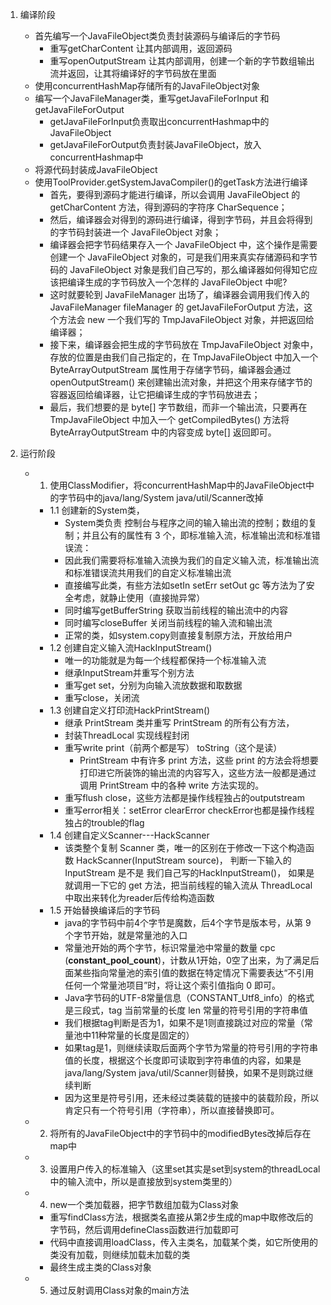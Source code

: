 1. 编译阶段
    - 首先编写一个JavaFileObject类负责封装源码与编译后的字节码
        - 重写getCharContent 让其内部调用，返回源码
        - 重写openOutputStream 让其内部调用，创建一个新的字节数组输出流并返回，让其将编译好的字节码放在里面
    - 使用concurrentHashMap存储所有的JavaFileObject对象
    - 编写一个JavaFileManager类，重写getJavaFileForInput 和 getJavaFileForOutput
        - getJavaFileForInput负责取出concurrentHashmap中的JavaFileObject
        - getJavaFileForOutput负责封装JavaFileObject，放入concurrentHashmap中
    - 将源代码封装成JavaFileObject
    - 使用ToolProvider.getSystemJavaCompiler()的getTask方法进行编译
        - 首先，要得到源码才能进行编译，所以会调用 JavaFileObject 的 getCharContent 方法，得到源码的字符序 CharSequence；
        - 然后，编译器会对得到的源码进行编译，得到字节码，并且会将得到的字节码封装进一个 JavaFileObject 对象；
        - 编译器会把字节码结果存入一个 JavaFileObject 中，这个操作是需要创建一个 JavaFileObject 对象的，可是我们用来真实存储源码和字节码的 JavaFileObject 对象是我们自己写的，那么编译器如何得知它应该把编译生成的字节码放入一个怎样的 JavaFileObject 中呢?
        - 这时就要轮到 JavaFileManager 出场了，编译器会调用我们传入的 JavaFileManager fileManager 的 getJavaFileForOutput 方法，这个方法会 new 一个我们写的 TmpJavaFileObject 对象，并把返回给编译器；
        - 接下来，编译器会把生成的字节码放在 TmpJavaFileObject 对象中，存放的位置是由我们自己指定的，在 TmpJavaFileObject 中加入一个 ByteArrayOutputStream 属性用于存储字节码，编译器会通过 openOutputStream() 来创建输出流对象，并把这个用来存储字节的容器返回给编译器，让它把编译生成的字节码放进去；
        - 最后，我们想要的是 byte[] 字节数组，而非一个输出流，只要再在 TmpJavaFileObject 中加入一个 getCompiledBytes() 方法将 ByteArrayOutputStream 中的内容变成 byte[] 返回即可。

2. 运行阶段
    - 1. 使用ClassModifier，将concurrentHashMap中的JavaFileObject中的字节码中的java/lang/System java/util/Scanner改掉
        - 1.1 创建新的System类，
            - System类负责 控制台与程序之间的输入输出流的控制；数组的复制；并且公有的属性有 3 个，即标准输入流，标准输出流和标准错误流：
            - 因此我们需要将标准输入流换为我们的自定义输入流，标准输出流和标准错误流共用我们的自定义标准输出流
            - 直接编写此类，有些方法如setIn setErr setOut gc 等方法为了安全考虑，就静止使用（直接抛异常）
            - 同时编写getBufferString 获取当前线程的输出流中的内容
            - 同时编写closeBuffer 关闭当前线程的输入流和输出流
            - 正常的类，如system.copy则直接复制原方法，开放给用户
        - 1.2 创建自定义输入流HackInputStream()
            - 唯一的功能就是为每一个线程都保持一个标准输入流
            - 继承InputStream并重写个别方法
            - 重写get set，分别为向输入流放数据和取数据
            - 重写close，关闭流
        - 1.3 创建自定义打印流HackPrintStream()
            - 继承 PrintStream 类并重写 PrintStream 的所有公有方法，
            - 封装ThreadLocal<ByteArrayOutputStream> 实现线程封闭
            - 重写write print（前两个都是写） toString（这个是读） 
               - PrintStream 中有许多 print 方法，这些 print 的方法会将想要打印进它所装饰的输出流的内容写入，这些方法一般都是通过调用 PrintStream 中的各种 write 方法实现的。
            - 重写flush close，这些方法都是操作线程独占的outputstream
            - 重写error相关：setError  clearError checkError也都是操作线程独占的trouble的flag
        - 1.4 创建自定义Scanner---HackScanner
            - 该类整个复制 Scanner 类，唯一的区别在于修改一下这个构造函数 HackScanner(InputStream source)， 判断一下输入的 InputStream 是不是 我们自己写的HackInputStream()，
            如果是就调用一下它的 get 方法，把当前线程的输入流从 ThreadLocal 中取出来转化为reader后传给构造函数
        - 1.5 开始替换编译后的字节码
            - java的字节码中前4个字节是魔数，后4个字节是版本号，从第 9 个字节开始，就是常量池的入口
            - 常量池开始的两个字节，标识常量池中常量的数量 cpc (**constant_pool_count**)，计数从1开始，0空了出来，为了满足后面某些指向常量池的索引值的数据在特定情况下需要表达“不引用任何一个常量池项目”时，将让这个索引值指向 0 即可。
            - Java字节码的UTF-8常量信息（CONSTANT_Utf8_info）的格式是三段式，tag  当前常量的长度 len 常量的符号引用的字符串值 
            - 我们根据tag判断是否为1，如果不是1则直接跳过对应的常量（常量池中11种常量的长度是固定的）
            - 如果tag是1，则继续读取后面两个字节为常量的符号引用的字符串值的长度，根据这个长度即可读取到字符串值的内容，如果是java/lang/System java/util/Scanner则替换，如果不是则跳过继续判断
            - 因为这里是符号引用，还未经过类装载的链接中的装载阶段，所以肯定只有一个符号引用（字符串），所以直接替换即可。
    - 2. 将所有的JavaFileObject中的字节码中的modifiedBytes改掉后存在map中
    - 3. 设置用户传入的标准输入（这里set其实是set到system的threadLocal中的输入流中，所以是直接放到system类里的）
    - 4. new一个类加载器，把字节数组加载为Class对象
        - 重写findClass方法，根据类名直接从第2步生成的map中取修改后的字节码，然后调用defineClass函数进行加载即可
        - 代码中直接调用loadClass，传入主类名，加载某个类，如它所使用的类没有加载，则继续加载未加载的类
        - 最终生成主类的Class对象
    - 5. 通过反射调用Class对象的main方法